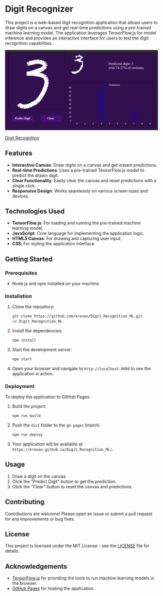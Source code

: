 # Digit Recognizer

This project is a web-based digit recognition application that allows users to draw digits on a canvas and get real-time predictions using a pre-trained machine learning model. The application leverages TensorFlow.js for model inference and provides an interactive interface for users to test the digit recognition capabilities.

![alt text](image.png)


[Digit Recognition](https://kroxon.github.io/Digit_Recognition_ML/)

## Features

- **Interactive Canvas**: Draw digits on a canvas and get instant predictions.
- **Real-time Predictions**: Uses a pre-trained TensorFlow.js model to predict the drawn digit.
- **Clear Functionality**: Easily clear the canvas and reset predictions with a single click.
- **Responsive Design**: Works seamlessly on various screen sizes and devices.

## Technologies Used

- **TensorFlow.js**: For loading and running the pre-trained machine learning model.
- **JavaScript**: Core language for implementing the application logic.
- **HTML5 Canvas**: For drawing and capturing user input.
- **CSS**: For styling the application interface.

## Getting Started

### Prerequisites

- Node.js and npm installed on your machine.

### Installation

1. Clone the repository:
   ```bash
   git clone https://github.com/kroxon/Digit_Recognition_ML.git
   cd Digit_Recognition_ML
   ```

2. Install the dependencies:
   ```bash
   npm install
   ```

3. Start the development server:
   ```bash
   npm start
   ```

4. Open your browser and navigate to `http://localhost:8080` to see the application in action.

### Deployment

To deploy the application to GitHub Pages:

1. Build the project:
   ```bash
   npm run build
   ```

2. Push the `dist` folder to the `gh-pages` branch:
   ```bash
   npm run deploy
   ```

3. Your application will be available at `https://kroxon.github.io/Digit_Recognition_ML/`.

## Usage

1. Draw a digit on the canvas.
2. Click the "Predict Digit" button to get the prediction.
3. Click the "Clear" button to reset the canvas and predictions.

## Contributing

Contributions are welcome! Please open an issue or submit a pull request for any improvements or bug fixes.

## License

This project is licensed under the MIT License - see the [LICENSE](LICENSE) file for details.

## Acknowledgements

- [TensorFlow.js](https://www.tensorflow.org/js) for providing the tools to run machine learning models in the browser.
- [GitHub Pages](https://pages.github.com/) for hosting the application.
```